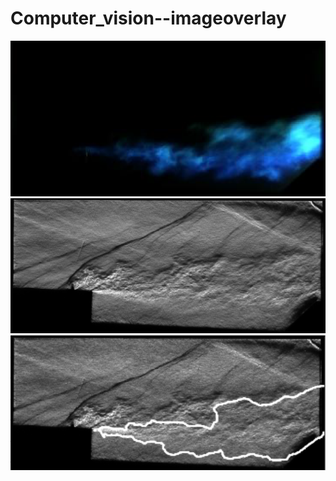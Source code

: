 # Computer_vision--imageoverlay
![](Figures/Flame000200.PNG)
![](Figures/schlieren000200.png)
![](Figures/merged000200.png)
